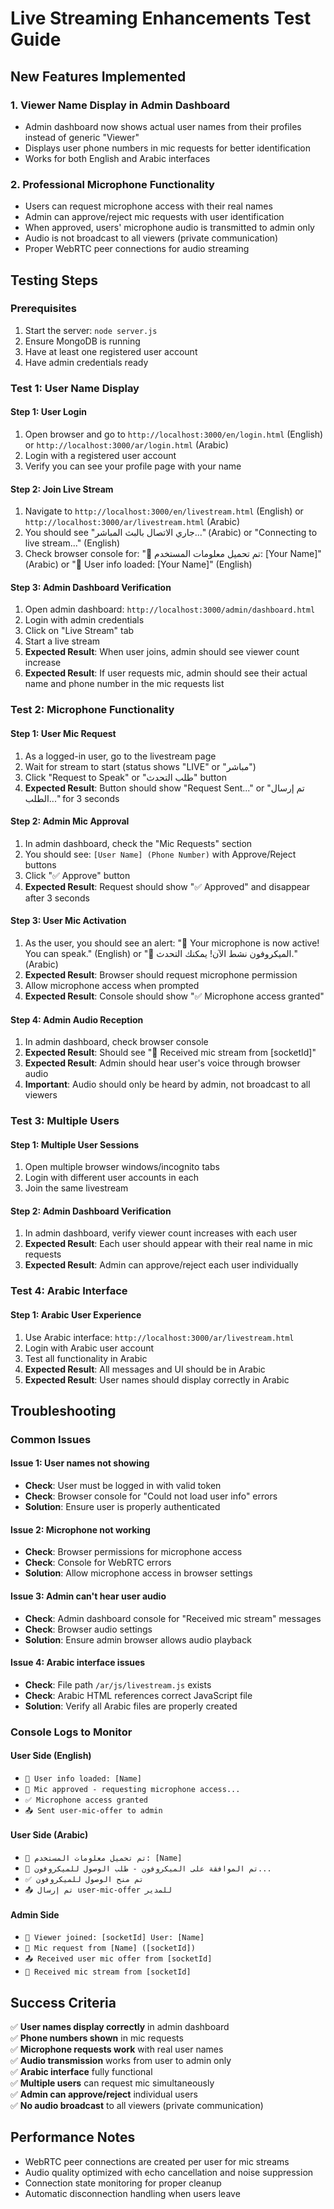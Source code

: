 # Live Streaming Enhancements Test Guide

## New Features Implemented

### 1. **Viewer Name Display in Admin Dashboard**
- Admin dashboard now shows actual user names from their profiles instead of generic "Viewer"
- Displays user phone numbers in mic requests for better identification
- Works for both English and Arabic interfaces

### 2. **Professional Microphone Functionality**
- Users can request microphone access with their real names
- Admin can approve/reject mic requests with user identification
- When approved, users' microphone audio is transmitted to admin only
- Audio is not broadcast to all viewers (private communication)
- Proper WebRTC peer connections for audio streaming

## Testing Steps

### Prerequisites
1. Start the server: `node server.js`
2. Ensure MongoDB is running
3. Have at least one registered user account
4. Have admin credentials ready

### Test 1: User Name Display

#### Step 1: User Login
1. Open browser and go to `http://localhost:3000/en/login.html` (English) or `http://localhost:3000/ar/login.html` (Arabic)
2. Login with a registered user account
3. Verify you can see your profile page with your name

#### Step 2: Join Live Stream
1. Navigate to `http://localhost:3000/en/livestream.html` (English) or `http://localhost:3000/ar/livestream.html` (Arabic)
2. You should see "جاري الاتصال بالبث المباشر..." (Arabic) or "Connecting to live stream..." (English)
3. Check browser console for: "👤 تم تحميل معلومات المستخدم: [Your Name]" (Arabic) or "👤 User info loaded: [Your Name]" (English)

#### Step 3: Admin Dashboard Verification
1. Open admin dashboard: `http://localhost:3000/admin/dashboard.html`
2. Login with admin credentials
3. Click on "Live Stream" tab
4. Start a live stream
5. **Expected Result**: When user joins, admin should see viewer count increase
6. **Expected Result**: If user requests mic, admin should see their actual name and phone number in the mic requests list

### Test 2: Microphone Functionality

#### Step 1: User Mic Request
1. As a logged-in user, go to the livestream page
2. Wait for stream to start (status shows "LIVE" or "مباشر")
3. Click "Request to Speak" or "طلب التحدث" button
4. **Expected Result**: Button should show "Request Sent..." or "تم إرسال الطلب..." for 3 seconds

#### Step 2: Admin Mic Approval
1. In admin dashboard, check the "Mic Requests" section
2. You should see: `[User Name] (Phone Number)` with Approve/Reject buttons
3. Click "✅ Approve" button
4. **Expected Result**: Request should show "✅ Approved" and disappear after 3 seconds

#### Step 3: User Mic Activation
1. As the user, you should see an alert: "🎤 Your microphone is now active! You can speak." (English) or "🎤 الميكروفون نشط الآن! يمكنك التحدث." (Arabic)
2. **Expected Result**: Browser should request microphone permission
3. Allow microphone access when prompted
4. **Expected Result**: Console should show "✅ Microphone access granted"

#### Step 4: Admin Audio Reception
1. In admin dashboard, check browser console
2. **Expected Result**: Should see "🎤 Received mic stream from [socketId]"
3. **Expected Result**: Admin should hear user's voice through browser audio
4. **Important**: Audio should only be heard by admin, not broadcast to all viewers

### Test 3: Multiple Users

#### Step 1: Multiple User Sessions
1. Open multiple browser windows/incognito tabs
2. Login with different user accounts in each
3. Join the same livestream

#### Step 2: Admin Dashboard Verification
1. In admin dashboard, verify viewer count increases with each user
2. **Expected Result**: Each user should appear with their real name in mic requests
3. **Expected Result**: Admin can approve/reject each user individually

### Test 4: Arabic Interface

#### Step 1: Arabic User Experience
1. Use Arabic interface: `http://localhost:3000/ar/livestream.html`
2. Login with Arabic user account
3. Test all functionality in Arabic
4. **Expected Result**: All messages and UI should be in Arabic
5. **Expected Result**: User names should display correctly in Arabic

## Troubleshooting

### Common Issues

#### Issue 1: User names not showing
- **Check**: User must be logged in with valid token
- **Check**: Browser console for "Could not load user info" errors
- **Solution**: Ensure user is properly authenticated

#### Issue 2: Microphone not working
- **Check**: Browser permissions for microphone access
- **Check**: Console for WebRTC errors
- **Solution**: Allow microphone access in browser settings

#### Issue 3: Admin can't hear user audio
- **Check**: Admin dashboard console for "Received mic stream" messages
- **Check**: Browser audio settings
- **Solution**: Ensure admin browser allows audio playback

#### Issue 4: Arabic interface issues
- **Check**: File path `/ar/js/livestream.js` exists
- **Check**: Arabic HTML references correct JavaScript file
- **Solution**: Verify all Arabic files are properly created

### Console Logs to Monitor

#### User Side (English)
- `👤 User info loaded: [Name]`
- `🎤 Mic approved - requesting microphone access...`
- `✅ Microphone access granted`
- `📤 Sent user-mic-offer to admin`

#### User Side (Arabic)
- `👤 تم تحميل معلومات المستخدم: [Name]`
- `🎤 تم الموافقة على الميكروفون - طلب الوصول للميكروفون...`
- `✅ تم منح الوصول للميكروفون`
- `📤 تم إرسال user-mic-offer للمدير`

#### Admin Side
- `👤 Viewer joined: [socketId] User: [Name]`
- `🎤 Mic request from [Name] ([socketId])`
- `📤 Received user mic offer from [socketId]`
- `🎤 Received mic stream from [socketId]`

## Success Criteria

✅ **User names display correctly** in admin dashboard  
✅ **Phone numbers shown** in mic requests  
✅ **Microphone requests work** with real user names  
✅ **Audio transmission** works from user to admin only  
✅ **Arabic interface** fully functional  
✅ **Multiple users** can request mic simultaneously  
✅ **Admin can approve/reject** individual users  
✅ **No audio broadcast** to all viewers (private communication)  

## Performance Notes

- WebRTC peer connections are created per user for mic streams
- Audio quality optimized with echo cancellation and noise suppression
- Connection state monitoring for proper cleanup
- Automatic disconnection handling when users leave 